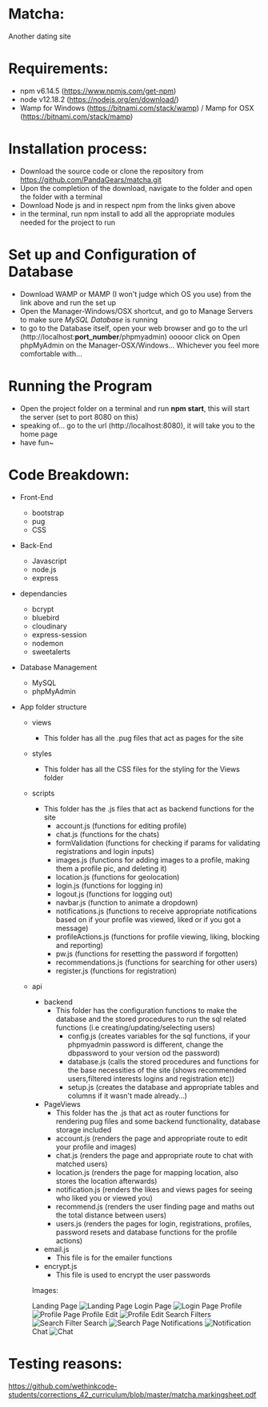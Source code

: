 # Matcha:

Another dating site

# Requirements:
* npm v6.14.5 (https://www.npmjs.com/get-npm)
* node v12.18.2 (https://nodejs.org/en/download/)
* Wamp for Windows (https://bitnami.com/stack/wamp) / Mamp for OSX (https://bitnami.com/stack/mamp)

# Installation process:

* Download the source code or clone the repository from https://github.com/PandaGears/matcha.git
* Upon the completion of the download, navigate to the folder and open the folder with a terminal
* Download Node js and in respect npm from the links given above
* in the terminal, run npm install to add all the appropriate modules needed for the project to run

# Set up and Configuration of Database

* Download WAMP or MAMP (I won't judge which OS you use) from the link above and run the set up
* Open the Manager-Windows/OSX shortcut, and go to Manage Servers to make sure *MySQL Database* is running
* to go to the Database itself, open your web browser and go to the url (http://localhost:**port_number**/phpmyadmin) ooooor click on Open phpMyAdmin on the Manager-OSX/Windows... Whichever you feel more comfortable with...

# Running the Program

* Open the project folder on a terminal and run **npm start**, this will start the server (set to port 8080 on this)
* speaking of... go to the url (http://localhost:8080), it will take you to the home page
* have fun~

# Code Breakdown:

* Front-End
	* bootstrap
	* pug
	* CSS

* Back-End
	* Javascript
	* node.js
	* express
	
* dependancies
	* bcrypt
	* bluebird
	* cloudinary
	* express-session
	* nodemon
	* sweetalerts
	
* Database Management
	* MySQL
	* phpMyAdmin
	
* App folder structure
	* views
		* This folder has all the .pug files that act as pages for the site
	* styles
		* This folder has all the CSS files for the styling for the Views folder
	* scripts
		* This folder has the .js files that act as backend functions for the site
			* account.js (functions for editing profile)
			* chat.js (functions for the chats)
			* formValidation (functions for checking if params for validating registrations and login inputs)
			* images.js (functions for adding images to a profile, making them a profile pic, and deleting it)
			* location.js (functions for geolocation)
			* login.js (functions for logging in)
			* logout.js (functions for logging out)
			* navbar.js (function to animate a dropdown)
			* notifications.js (functions to receive appropriate notifications based on if your profile was viewed, liked or if you got a message)
			* profileActions.js (functions for profile viewing, liking, blocking and reporting)
			* pw.js (functions for resetting the password if forgotten)
			* recommendations.js (functions for searching for other users)
			* register.js (functions for registration)
			
	* api
		* backend
			* This folder has the configuration functions to make the database and the 
				stored procedures to run the sql related functions (i.e creating/updating/selecting users)
				* config.js (creates variables for the sql functions, if your phpmyadmin password is different, 
				change the dbpassword to your version od the password)
				* database.js (calls the stored procedures and functions for the base necessities of the site (shows
				recommended users,filtered interests logins and registration etc))
				* setup.js (creates the database and appropriate tables and columns if it wasn't made already...)
		* PageViews
			* This folder has the .js that act as router functions for rendering pug files and some backend functionality, database storage included
			 * account.js (renders the page and appropriate route to edit your profile and images)
			 * chat.js (renders the page and appropriate route to chat with matched users)
			 * location.js (renders the page for mapping location, also stores the location afterwards)
			 * notification.js (renders the likes and views pages for seeing who liked you or viewed you)
			 * recommend.js (renders the user finding page and maths out the total distance between users)
			 * users.js (renders the pages for login, registrations, profiles, password resets and database functions for the profile actions)
		* email.js	
			* This file is for the emailer functions
		* encrypt.js
			* This file is used to encrypt the user passwords
			
		Images:
		
		Landing Page
		![Landing Page](https://res.cloudinary.com/ddrrwygt1/image/upload/v1614321558/examples/Screenshot_50_u3lwdq.png)
		Login Page
		![Login Page](https://res.cloudinary.com/ddrrwygt1/image/upload/v1614321549/examples/Screenshot_28_uh9bte.png)
		Profile
		![Profile Page](https://res.cloudinary.com/ddrrwygt1/image/upload/v1614322125/examples/Screenshot_60_ygj7lf.png)
		Profile Edit
		![Profile Edit](https://res.cloudinary.com/ddrrwygt1/image/upload/v1614322122/examples/Screenshot_61_sbx039.png)
		Search Filters
		![Search Filter](https://res.cloudinary.com/ddrrwygt1/image/upload/v1614321885/examples/Screenshot_56_xgnypm.png)
		Search
		![Search Page](https://res.cloudinary.com/ddrrwygt1/image/upload/v1614321885/examples/Screenshot_57_lww0fd.png)
		Notifications
		![Notification](https://res.cloudinary.com/ddrrwygt1/image/upload/v1614322355/examples/Screenshot_65_ldyzuu.png)
		Chat
		![Chat](https://res.cloudinary.com/ddrrwygt1/image/upload/v1614321555/examples/Screenshot_53_cbrxjd.png)
		
# Testing reasons:

https://github.com/wethinkcode-students/corrections_42_curriculum/blob/master/matcha.markingsheet.pdf

